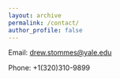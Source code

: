 ```yaml
---
layout: archive
permalink: /contact/
author_profile: false
---
```


Email: <drew.stommes@yale.edu>

Phone: +1(320)310-9899
